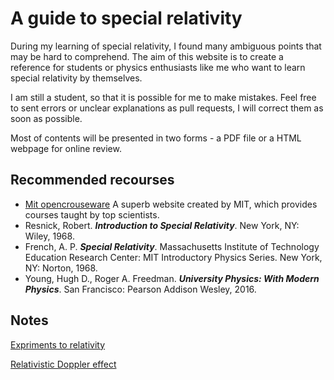# A guide to special relativity 



During my learning of special relativity, I found many ambiguous points that may be hard to comprehend. The aim of this website is to create a reference for students or physics enthusiasts  like me who want to learn special relativity by themselves. 

I am still a student, so that it is possible for me to make mistakes. Feel free to sent errors or unclear explanations as pull requests, I will correct them as soon as possible. 

Most of contents will be presented in two forms -  a PDF file or a HTML webpage for online review. 




## Recommended recourses

* [Mit opencrouseware](https://ocw.mit.edu/) A superb website created by MIT, which provides courses taught by top scientists.
* Resnick, Robert. ___Introduction to Special Relativity___. New York, NY: Wiley, 1968. 
* French, A. P. ___Special Relativity___. Massachusetts Institute of Technology Education Research Center: MIT Introductory Physics Series. New York, NY: Norton, 1968.
* Young, Hugh D., Roger A. Freedman. ___University Physics: With Modern Physics___. San Francisco: Pearson Addison Wesley, 2016.

## Notes 

[Expriments to relativity](https://qztiz.github.io/notes/Perplexities%20in%20the%20propagation%20of%20light.html)

[Relativistic Doppler effect](https://qztiz.github.io/notes/Perplexities%20in%20the%20propagation%20of%20light.html)
